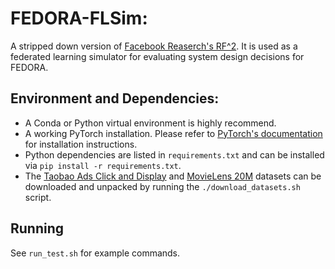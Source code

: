 # FEDORA-FLSim:

A stripped down version of [Facebook Reaserch's RF^2](https://github.com/facebookresearch/RF2). It is used as a federated learning simulator for evaluating system design decisions for FEDORA.

## Environment and Dependencies:
 - A Conda or Python virtual environment is highly recommend.
 - A working PyTorch installation. Please refer to [PyTorch's documentation](https://pytorch.org/) for installation instructions.
 - Python dependencies are listed in `requirements.txt` and can be installed via `pip install -r requirements.txt`.
 - The [Taobao Ads Click and Display](https://www.kaggle.com/datasets/pavansanagapati/ad-displayclick-data-on-taobaocom) and [MovieLens 20M](https://grouplens.org/datasets/movielens/) datasets can be downloaded and unpacked by running the `./download_datasets.sh` script.

## Running

See `run_test.sh` for example commands.


